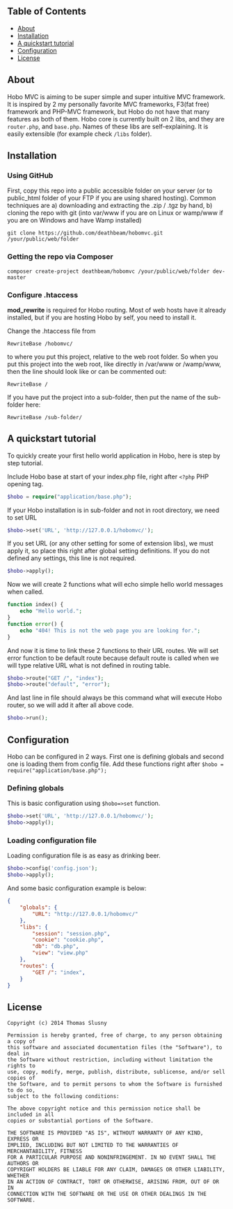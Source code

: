 ## Table of Contents

* [About](#about)
* [Installation](#installation)
* [A quickstart tutorial](#a-quickstart-tutorial)
* [Configuration](#configuration)
* [License](#license)

## About

Hobo MVC is aiming to be super simple and super intuitive MVC framework. It is inspired by 2 my personally favorite MVC frameworks, F3(fat free) framework and PHP-MVC framework, but
Hobo do not have that many features as both of them. Hobo core is currently built on 2 libs, and they are `router.php`,
and `base.php`. Names of these libs are self-explaining. It is easily extensible (for example check `/libs` folder).

## Installation

### Using GitHub

First, copy this repo into a public accessible folder on your server (or to public_html folder of your FTP if you are using shared hosting).
Common techniques are a) downloading and extracting the .zip / .tgz by hand, b) cloning the repo with git (into var/www if you are on Linux or wamp/www if you are on Windows and have Wamp installed)

```
git clone https://github.com/deathbeam/hobomvc.git /your/public/web/folder
```

### Getting the repo via Composer

```
composer create-project deathbeam/hobomvc /your/public/web/folder dev-master
```

### Configure .htaccess
**mod_rewrite** is required for Hobo routing. Most of web hosts have it already installed, but if you are hosting Hobo by self, you need to install it.

Change the .htaccess file from
```
RewriteBase /hobomvc/
```
to where you put this project, relative to the web root folder. So when you put this project into
the web root, like directly in /var/www or /wamp/www, then the line should look like or can be commented out:
```
RewriteBase /
```
If you have put the project into a sub-folder, then put the name of the sub-folder here:
```
RewriteBase /sub-folder/
```

## A quickstart tutorial

To quickly create your first hello world application in Hobo, here is step by step tutorial.

Include Hobo base at start of your index.php file, right after `<?php` PHP opening tag.
```php
$hobo = require("application/base.php");
```
If your Hobo installation is in sub-folder and not in root directory, we need to set URL
```php
$hobo->set('URL', 'http://127.0.0.1/hobomvc/');
```
If you set URL (or any other setting for some of extension libs), we must apply it, so place this right after global setting definitions. If you do not defined any settings, this line is not required.
```php
$hobo->apply();
```
Now we will create 2 functions what will echo simple hello world messages when called.
```php
function index() {
	echo "Hello world.";
}
function error() {
	echo "404! This is not the web page you are looking for.";
}
```
And now it is time to link these 2 functions to their URL routes. We will set error function to be default route
because default route is called when we will type relative URL what is not defined in routing table.
```php
$hobo->route("GET /", "index");
$hobo->route("default", "error");
```
And last line in file should always be this command what will execute Hobo router, so we will add it after all above code.
```php
$hobo->run();
```

## Configuration
Hobo can be configured in 2 ways. First one is defining globals and second one is loading them from config file.
Add these functions right after `$hobo = require("application/base.php");`

### Defining globals
This is basic configuration using `$hobo=>set` function. 
```php
$hobo->set('URL', 'http://127.0.0.1/hobomvc/');
$hobo->apply();
```

### Loading configuration file
Loading configuration file is as easy as drinking beer.
```php
$hobo->config('config.json');
$hobo->apply();
```
And some basic configuration example is below:
```JSON
{
	"globals": {
		"URL": "http://127.0.0.1/hobomvc/"
	},
	"libs": {
		"session": "session.php",
		"cookie": "cookie.php",
		"db": "db.php",
		"view": "view.php"
	},
	"routes": {
		"GET /": "index",
	}
}
```

## License
```
Copyright (c) 2014 Thomas Slusny

Permission is hereby granted, free of charge, to any person obtaining a copy of
this software and associated documentation files (the "Software"), to deal in
the Software without restriction, including without limitation the rights to
use, copy, modify, merge, publish, distribute, sublicense, and/or sell copies of
the Software, and to permit persons to whom the Software is furnished to do so,
subject to the following conditions:

The above copyright notice and this permission notice shall be included in all
copies or substantial portions of the Software.

THE SOFTWARE IS PROVIDED "AS IS", WITHOUT WARRANTY OF ANY KIND, EXPRESS OR
IMPLIED, INCLUDING BUT NOT LIMITED TO THE WARRANTIES OF MERCHANTABILITY, FITNESS
FOR A PARTICULAR PURPOSE AND NONINFRINGEMENT. IN NO EVENT SHALL THE AUTHORS OR
COPYRIGHT HOLDERS BE LIABLE FOR ANY CLAIM, DAMAGES OR OTHER LIABILITY, WHETHER
IN AN ACTION OF CONTRACT, TORT OR OTHERWISE, ARISING FROM, OUT OF OR IN
CONNECTION WITH THE SOFTWARE OR THE USE OR OTHER DEALINGS IN THE SOFTWARE.
```
